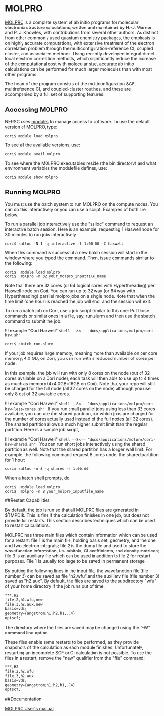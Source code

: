 # MOLPRO 

[MOLPRO](https://www.molpro.net/) 
is a complete system of ab initio programs for molecular electronic structure calculations, written and maintained by H.-J. Werner and P. J. Knowles, with contributions from several other authors. As distinct from other commonly used quantum chemistry packages, the emphasis is on highly accurate computations, with extensive treatment of the electron correlation problem through the multiconfiguration-reference CI, coupled cluster, and associated methods. Using recently developed integral-direct local electron correlation methods, which significantly reduce the increase of the computational cost with molecular size, accurate ab initio calculations can be performed for much larger molecules than with most other programs.

The heart of the program consists of the multiconfiguration SCF, multireference CI, and coupled-cluster routines, and these are accompanied by a full set of supporting features.

## Accessing MOLPRO

NERSC uses [modules](../../environment/#nersc-modules-environment) to manage access to software. To use the default version of MOLPRO, type:
```shell
cori$ module load molpro
```
To see all the available versions, use:
```shell
cori$ module avail molpro
```
To see where the MOLPRO executables reside (the bin directory) and what environment variables the modulefile defines, use:
```shell
cori$ module show molpro
```
## Running MOLPRO  
You must use the batch system to run MOLPRO on the compute nodes. You can do this interactively or you can use a script. Examples of both are below.

To run a parallel job interactively use the "salloc" command to request an interactive batch session. 
Here is an example, requesting 1 Haswell node for 30 minutes to run jobs interactively

```shell
cori$ salloc -N 1 -q interactive -t 1:00:00 -C haswell
```
When this command is successful a new batch session will start in the window where you typed the command. Then, issue commands similar to the following:

```shell
cori$  module load molpro 
cori$  molpro -n 32 your_molpro_inputfile_name
```
Note that there are 32 cores (or 64 logical cores with Hyperthreading) per Haswell node on Cori. 
You can run up to 32 way (or 64 way with Hyperthreading) parallel molpro jobs on a single node. 
Note that when the time limit (one hour) is reached the job will end, and the session will exit.

To run a batch job on Cori, use a job script similar to this one:
Put those commands or similar ones in a file, say, run.slurm and then use the sbatch command to submit the job:

!!! example "Cori Haswell"
    ```shell
    --8<-- "docs/applications/molpro/cori-hsw.sh"
    ```
```shell
cori$ sbatch run.slurm
```
If your job requires large memory, meaning more than available on per core memory, 4.0 GB, on Cori, you can run with a reduced number of cores per node:

In this example, the job will run with only 8 cores on the node (out of 32 cores available on a Cori node), each task will then able to use up to 4 times as much as memory (4x4.0GB=16GB on Cori). Note that your repo will still be charged for the full node (all 32 cores on the node) although you use only 8 out of 32 available cores. 

!!! example "Cori Haswell"
    ```shell
    --8<-- "docs/applications/molpro/cori-hsw-less-cores.sh"
    ```
If you run small parallel jobs using less than 32 cores available, you can use the shared partition, for which jobs are charged for the number of cores actually used instead of the full nodes (all 32 cores). The shared partition allows a  much higher submit limit than the regular partition. Here is a sample job script,

!!! example "Cori Haswell"
    ```shell
    --8<-- "docs/applications/molpro/cori-hsw-shared.sh"
    ```
You can run short jobs interactively using the shared partition as well. Note that the shared partition has a longer wall limit. For example, the following command request 8 cores under the shared partition for 1 hour:
```shell
cori$ salloc -n 8 -q shared -t 1:00:00
```
When a batch shell prompts, do:
```shell
cori$  module load molpro 
cori$  molpro -n 8 your_molpro_inputfile_name
```
##Restart Capabilities

By default, the job is run so that all MOLPRO files are generated in $TMPDIR. This is fine if the calculation finishes in one job, but does not provide for restarts. This section describes techniques which can be used to restart calculations.

MOLPRO has three main files which contain information which can be used for a restart: file 1 is the main file, holding basis set, geometry, and the one and two electron integrals; file 2 is the dump file and used to store the wavefunction information, i.e. orbitals, CI coefficients, and density matrices; file 3 is an auxiliary file which can be used in addition to file 2 for restart purposes. File 1 is usually too large to be saved in permanent storage

By putting the following lines in the input file, the wavefunction file (file number 2) can be saved as file "h2.wfu",and the auxiliary file (file number 3) saved as "h2.aux". By default, the files are saved to the subdirectory "wfu" of your home directory if the job runs out of time.

```txt
***,H2
file,2,h2.wfu,new
file,3,h2.aux,new
basis=vdz;
geometry={angstrom;h1;h2,h1,.74}
optscf;
```
The directory where the files are saved may be changed using the "-W" command line option.

These files enable some restarts to be performed, as they provide snapshots of the calculation as each module finishes. Unfortunately, restarting an incomplete SCF or CI calculation is not possible. To use the files in a restart, remove the "new" qualifier from the "file" command:

```txt
***,H2
file,2,h2.wfu
file,3,h2.aux
basis=vdz;
geometry={angstrom;h1;h2,h1,.74}
optscf;
```
##Documentation

[MOLPRO User's manual](https://www.molpro.net/info/release/doc/manual/index.html?portal=user&choice=User%27s+manual)

